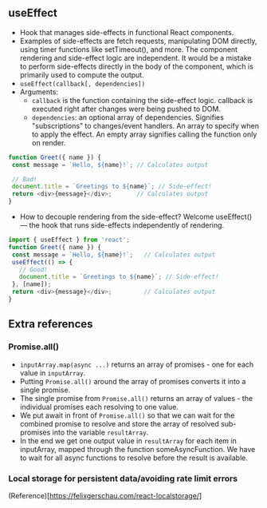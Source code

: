 ## useEffect

- Hook that manages side-effects in functional React components. 
- Examples of side-effects are fetch requests, manipulating DOM directly, using timer functions like setTimeout(), and more.
The component rendering and side-effect logic are independent. It would be a mistake to perform side-effects directly in the body of the component, which is primarily used to compute the output.
- `useEffect(callback[, dependencies])`
- Arguments:
    - `callback` is the function containing the side-effect logic. callback is executed right after changes were being pushed to DOM.
    - `dependencies`: an optional array of dependencies. Signifies  "subscriptions" to changes/event handlers. An array to specify when to apply the effect. An empty array signifies calling the function only on render.

```javascript
function Greet({ name }) {
 const message = `Hello, ${name}!`; // Calculates output

 // Bad!
 document.title = `Greetings to ${name}`; // Side-effect!
 return <div>{message}</div>;       // Calculates output
}
```

- How to decouple rendering from the side-effect? Welcome useEffect() — the hook that runs side-effects independently of rendering.

```javascript
import { useEffect } from 'react';
function Greet({ name }) {
 const message = `Hello, ${name}!`;   // Calculates output
 useEffect(() => {
   // Good!
   document.title = `Greetings to ${name}`; // Side-effect!
 }, [name]);
 return <div>{message}</div>;         // Calculates output
}
```

## Extra references

### Promise.all()

- `inputArray.map(async ...)` returns an array of promises - one for each value in `inputArray`.
- Putting `Promise.all()` around the array of promises converts it into a single promise.
- The single promise from `Promise.all()` returns an array of values - the individual promises each resolving to one value.
- We put await in front of `Promise.all()` so that we can wait for the combined promise to resolve and store the array of resolved sub-promises into the variable `resultArray`.
- In the end we get one output value in `resultArray` for each item in inputArray, mapped through the function someAsyncFunction. We have to wait for all async functions to resolve before the result is available.

### Local storage for persistent data/avoiding rate limit errors

(Reference)[https://felixgerschau.com/react-localstorage/]